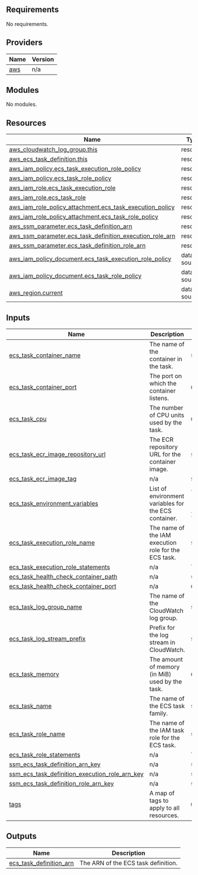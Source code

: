 ## Requirements

No requirements.

## Providers

| Name | Version |
|------|---------|
| <a name="provider_aws"></a> [aws](#provider\_aws) | n/a |

## Modules

No modules.

## Resources

| Name | Type |
|------|------|
| [aws_cloudwatch_log_group.this](https://registry.terraform.io/providers/hashicorp/aws/latest/docs/resources/cloudwatch_log_group) | resource |
| [aws_ecs_task_definition.this](https://registry.terraform.io/providers/hashicorp/aws/latest/docs/resources/ecs_task_definition) | resource |
| [aws_iam_policy.ecs_task_execution_role_policy](https://registry.terraform.io/providers/hashicorp/aws/latest/docs/resources/iam_policy) | resource |
| [aws_iam_policy.ecs_task_role_policy](https://registry.terraform.io/providers/hashicorp/aws/latest/docs/resources/iam_policy) | resource |
| [aws_iam_role.ecs_task_execution_role](https://registry.terraform.io/providers/hashicorp/aws/latest/docs/resources/iam_role) | resource |
| [aws_iam_role.ecs_task_role](https://registry.terraform.io/providers/hashicorp/aws/latest/docs/resources/iam_role) | resource |
| [aws_iam_role_policy_attachment.ecs_task_execution_policy](https://registry.terraform.io/providers/hashicorp/aws/latest/docs/resources/iam_role_policy_attachment) | resource |
| [aws_iam_role_policy_attachment.ecs_task_role_policy](https://registry.terraform.io/providers/hashicorp/aws/latest/docs/resources/iam_role_policy_attachment) | resource |
| [aws_ssm_parameter.ecs_task_definition_arn](https://registry.terraform.io/providers/hashicorp/aws/latest/docs/resources/ssm_parameter) | resource |
| [aws_ssm_parameter.ecs_task_definition_execution_role_arn](https://registry.terraform.io/providers/hashicorp/aws/latest/docs/resources/ssm_parameter) | resource |
| [aws_ssm_parameter.ecs_task_definition_role_arn](https://registry.terraform.io/providers/hashicorp/aws/latest/docs/resources/ssm_parameter) | resource |
| [aws_iam_policy_document.ecs_task_execution_role_policy](https://registry.terraform.io/providers/hashicorp/aws/latest/docs/data-sources/iam_policy_document) | data source |
| [aws_iam_policy_document.ecs_task_role_policy](https://registry.terraform.io/providers/hashicorp/aws/latest/docs/data-sources/iam_policy_document) | data source |
| [aws_region.current](https://registry.terraform.io/providers/hashicorp/aws/latest/docs/data-sources/region) | data source |

## Inputs

| Name | Description | Type | Default | Required |
|------|-------------|------|---------|:--------:|
| <a name="input_ecs_task_container_name"></a> [ecs\_task\_container\_name](#input\_ecs\_task\_container\_name) | The name of the container in the task. | `string` | `""` | no |
| <a name="input_ecs_task_container_port"></a> [ecs\_task\_container\_port](#input\_ecs\_task\_container\_port) | The port on which the container listens. | `number` | `80` | no |
| <a name="input_ecs_task_cpu"></a> [ecs\_task\_cpu](#input\_ecs\_task\_cpu) | The number of CPU units used by the task. | `number` | `256` | no |
| <a name="input_ecs_task_ecr_image_repository_url"></a> [ecs\_task\_ecr\_image\_repository\_url](#input\_ecs\_task\_ecr\_image\_repository\_url) | The ECR repository URL for the container image. | `string` | `""` | no |
| <a name="input_ecs_task_ecr_image_tag"></a> [ecs\_task\_ecr\_image\_tag](#input\_ecs\_task\_ecr\_image\_tag) | n/a | `string` | `"latest"` | no |
| <a name="input_ecs_task_environment_variables"></a> [ecs\_task\_environment\_variables](#input\_ecs\_task\_environment\_variables) | List of environment variables for the ECS container. | <pre>list(object({<br>    name  = string<br>    value = string<br>  }))</pre> | `[]` | no |
| <a name="input_ecs_task_execution_role_name"></a> [ecs\_task\_execution\_role\_name](#input\_ecs\_task\_execution\_role\_name) | The name of the IAM execution role for the ECS task. | `string` | `""` | no |
| <a name="input_ecs_task_execution_role_statements"></a> [ecs\_task\_execution\_role\_statements](#input\_ecs\_task\_execution\_role\_statements) | n/a | `list` | `[]` | no |
| <a name="input_ecs_task_health_check_container_path"></a> [ecs\_task\_health\_check\_container\_path](#input\_ecs\_task\_health\_check\_container\_path) | n/a | `string` | `"/health/status"` | no |
| <a name="input_ecs_task_health_check_container_port"></a> [ecs\_task\_health\_check\_container\_port](#input\_ecs\_task\_health\_check\_container\_port) | n/a | `number` | `80` | no |
| <a name="input_ecs_task_log_group_name"></a> [ecs\_task\_log\_group\_name](#input\_ecs\_task\_log\_group\_name) | The name of the CloudWatch log group. | `string` | `""` | no |
| <a name="input_ecs_task_log_stream_prefix"></a> [ecs\_task\_log\_stream\_prefix](#input\_ecs\_task\_log\_stream\_prefix) | Prefix for the log stream in CloudWatch. | `string` | `""` | no |
| <a name="input_ecs_task_memory"></a> [ecs\_task\_memory](#input\_ecs\_task\_memory) | The amount of memory (in MiB) used by the task. | `number` | `512` | no |
| <a name="input_ecs_task_name"></a> [ecs\_task\_name](#input\_ecs\_task\_name) | The name of the ECS task family. | `string` | `"ecs-task-name"` | no |
| <a name="input_ecs_task_role_name"></a> [ecs\_task\_role\_name](#input\_ecs\_task\_role\_name) | The name of the IAM task role for the ECS task. | `string` | `""` | no |
| <a name="input_ecs_task_role_statements"></a> [ecs\_task\_role\_statements](#input\_ecs\_task\_role\_statements) | n/a | `list` | `[]` | no |
| <a name="input_ssm_ecs_task_definition_arn_key"></a> [ssm\_ecs\_task\_definition\_arn\_key](#input\_ssm\_ecs\_task\_definition\_arn\_key) | n/a | `string` | `""` | no |
| <a name="input_ssm_ecs_task_definition_execution_role_arn_key"></a> [ssm\_ecs\_task\_definition\_execution\_role\_arn\_key](#input\_ssm\_ecs\_task\_definition\_execution\_role\_arn\_key) | n/a | `string` | `""` | no |
| <a name="input_ssm_ecs_task_definition_role_arn_key"></a> [ssm\_ecs\_task\_definition\_role\_arn\_key](#input\_ssm\_ecs\_task\_definition\_role\_arn\_key) | n/a | `string` | `""` | no |
| <a name="input_tags"></a> [tags](#input\_tags) | A map of tags to apply to all resources. | `map(string)` | `{}` | no |

## Outputs

| Name | Description |
|------|-------------|
| <a name="output_ecs_task_definition_arn"></a> [ecs\_task\_definition\_arn](#output\_ecs\_task\_definition\_arn) | The ARN of the ECS task definition. |
